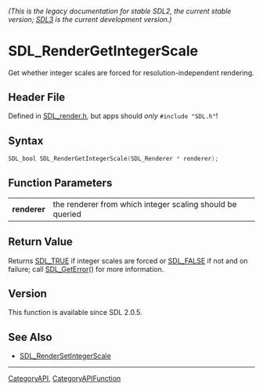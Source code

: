 ###### (This is the legacy documentation for stable SDL2, the current stable version; [SDL3](https://wiki.libsdl.org/SDL3/) is the current development version.)
# SDL_RenderGetIntegerScale

Get whether integer scales are forced for resolution-independent rendering.

## Header File

Defined in [SDL_render.h](https://github.com/libsdl-org/SDL/blob/SDL2/include/SDL_render.h), but apps should _only_ `#include "SDL.h"`!

## Syntax

```c
SDL_bool SDL_RenderGetIntegerScale(SDL_Renderer * renderer);

```

## Function Parameters

|                  |                                                           |
| ---------------- | --------------------------------------------------------- |
| **renderer**     | the renderer from which integer scaling should be queried |

## Return Value

Returns [SDL_TRUE](SDL_TRUE) if integer scales are forced or
[SDL_FALSE](SDL_FALSE) if not and on failure; call
[SDL_GetError](SDL_GetError)() for more information.

## Version

This function is available since SDL 2.0.5.

## See Also

* [SDL_RenderSetIntegerScale](SDL_RenderSetIntegerScale)

----
[CategoryAPI](CategoryAPI), [CategoryAPIFunction](CategoryAPIFunction)

